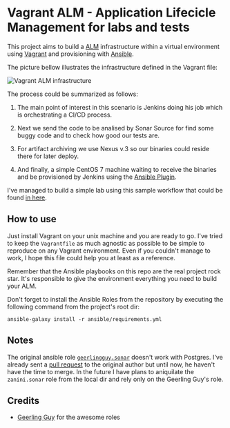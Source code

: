 # Vagrant ALM - Application Lifecicle Management for labs and tests

This project aims to build a [ALM](https://en.wikipedia.org/wiki/Application_lifecycle_management) infrastructure within a virtual environment using [Vagrant](https://www.vagrantup.com/) and provisioning with [Ansible](https://www.ansible.com/).

The picture bellow illustrates the infrastructure defined in the Vagrant file:

![Vagrant ALM infrastructure](https://raw.githubusercontent.com/ricardozanini/vagrant-alm/master/infrastructure_view.png)

The process could be summarized as follows:

1. The main point of interest in this scenario is Jenkins doing his job which is orchestrating a CI/CD process.

2. Next we send the code to be analised by Sonar Source for find some buggy code and to check how good our tests are.

3. For artifact archiving we use Nexus v.3 so our binaries could reside there for later deploy.

4. And finally, a simple CentOS 7 machine waiting to receive the binaries and be provisioned by Jenkins using the [Ansible Plugin](https://wiki.jenkins.io/display/JENKINS/Ansible+Plugin).

I've managed to build a simple lab using this sample workflow that could be found [in here](https://github.com/ricardozanini/soccer-stats).

## How to use

Just install Vagrant on your unix machine and you are ready to go. I've tried to keep the `Vagrantfile` as much agnostic as possible to be simple to reproduce on any Vagrant environment. Even if you couldn't manage to work, I hope this file could help you at least as a reference.

Remember that the Ansible playbooks on this repo are the real project rock star. It's responsible to give the environment everything you need to build your ALM.

Don't forget to install the Ansible Roles from the repository by executing the following command from the project's root dir:

`ansible-galaxy install -r ansible/requirements.yml`

## Notes

The original ansible role [`geerlingguy.sonar`](https://github.com/geerlingguy/ansible-role-sonar) doesn't work with Postgres. I've already sent a [pull request](https://github.com/geerlingguy/ansible-role-sonar/pull/32) to the original author but until now, he haven't have the time to merge. In the future I have plans to aniquilate the `zanini.sonar` role from the local dir and rely only on the Geerling Guy's role.

## Credits

- [Geerling Guy](https://github.com/geerlingguy) for the awesome roles